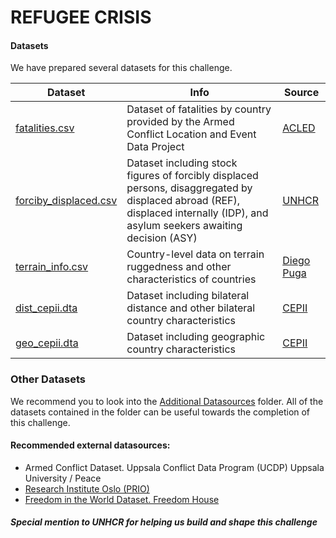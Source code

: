 # REFUGEE CRISIS

#### Datasets
We have prepared several datasets for this challenge.

| Dataset                                        | Info                                                         | Source                                             |
| ---------------------------------------------- | ------------------------------------------------------------ | -------------------------------------------------- |
| [fatalities.csv](fatalities.csv)               | Dataset of fatalities by country provided by the Armed Conflict Location and Event Data Project | [ACLED](https://acleddata.com/#/dashboard)   |
| [forciby_displaced.csv](forciby_displaced.csv) | Dataset including stock figures of forcibly displaced persons, disaggregated by displaced abroad (REF), displaced internally (IDP), and asylum seekers awaiting decision (ASY) | [UNHCR](https://www.unhcr.org/refugee-statistics/) |
| [terrain_info.csv](terrain_info.csv)           | Country-level data on terrain ruggedness and other characteristics of countries | [Diego Puga](https://diegopuga.org/data/rugged/)   |
| [dist_cepii.dta](dist_cepii.dta)               | Dataset including bilateral distance and other bilateral country characteristics | [CEPII](http://www.cepii.fr/)                      |
| [geo_cepii.dta](geo_cepii.dta)                 | Dataset including geographic country characteristics         | [CEPII](http://www.cepii.fr/)                      |



### Other Datasets

We recommend you to look into the [Additional Datasources](../Additional%20Datasources) folder. All of the datasets contained in the folder can be useful towards the completion of this challenge.

#### Recommended external datasources:

 - Armed Conflict Dataset. Uppsala Conflict Data Program (UCDP) Uppsala University / Peace
 - [Research Institute Oslo (PRIO)](https://www.prio.org/Data/Armed-Conflict/UCDP-PRIO/)
 - [Freedom in the World Dataset. Freedom House](https://freedomhouse.org)
 
 #### _Special mention to UNHCR for helping us build and shape this challenge_
